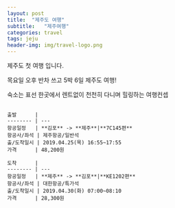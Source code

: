 ```yaml
---
layout: post
title:  "제주도 여행"
subtitle:   "제주여행"
categories: travel
tags: jeju
header-img: img/travel-logo.png
---
```


제주도 첫 여행 입니다.

목요일 오후 반차 쓰고 5박 6일 제주도 여행!

숙소는 표선 한곳에서 렌트없이 천천히 다니며 힐링하는 여행컨셉

```

출발      |
-------- | ---
항공일정   | **김포** -> **제주**|**7C145편**
항공사/좌석 | 제주항공/일반석
출/도착일시 | 2019.04.25(목) 16:55~17:55
가격      | 48,200원

도착      |
-------- | ---
항공일정   | **제주** -> **김포**|**KE1202편**
항공사/좌석 | 대한항공/특가석
출/도착일시 | 2019.04.30(화) 07:00~08:10
가격      | 28,300원

```
